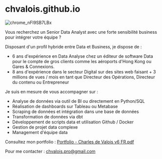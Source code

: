 # chvalois.github.io
![chrome_nFl9SB7LBx](https://github.com/user-attachments/assets/97ff5294-3337-477d-b188-dae04a7c1af2)


Vous recherchez un Senior Data Analyst avec une forte sensibilité business pour intégrer votre équipe ?

Disposant d'un profil hybride entre Data et Business, je dispose de :
- 6 ans d'expérience en Data Analyse chez un éditeur de software Data pour le compte de gros clients comme les aéroports d'Hong Kong ou Gares & Connexions.
- 8 ans d'expérience dans le secteur Digital sur des sites web faisant + 3 millions de vues / mois en tant que Directeur des Opérations, Directeur du contenu ou Entrepreneur

Je suis en mesure de vous accompagner sur :
- Analyse de données via outil de BI ou directement en Python/SQL
- Réalisation de dashboards sur Tableau ou Metabase
- Scraping de données et intégration dans une base de données
- Transformation de données via dbt
- Développement de scripts data et utilisation Github / Docker
- Gestion de projet data complexe
- Management d'équipe data

Consultez mon portfolio : [Portfolio - Charles de Valois v6 FR.pdf](https://github.com/user-attachments/files/17395056/Portfolio.-.Charles.de.Valois.v6.FR.pdf)

Pour me contacter : chvalois.pro@gmail.com
